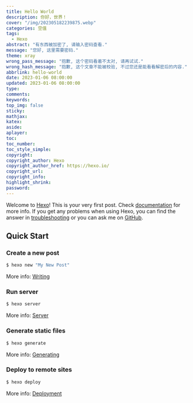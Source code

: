 ```yaml
---
title: Hello World
description: 你好，世界！
cover: "/img/202305182239875.webp"
categories: 空值
tags:
  - Hexo
abstract: "有东西被加密了, 请输入密码查看."
message: "您好, 这里需要密码."
theme: xray
wrong_pass_message: "抱歉, 这个密码看着不太对, 请再试试."
wrong_hash_message: "抱歉, 这个文章不能被校验, 不过您还是能看看解密后的内容."
abbrlink: hello-world
date: 2023-01-06 08:00:00
updated: 2023-01-06 08:00:00
type:
comments:
keywords:
top_img: false
sticky:
mathjax:
katex:
aside:
aplayer:
toc:
toc_number:
toc_style_simple:
copyright:
copyright_author: Hexo
copyright_author_href: https://hexo.io/
copyright_url:
copyright_info:
highlight_shrink:
password:
---
```


Welcome to [Hexo](https://hexo.io/)! This is your very first post. Check [documentation](https://hexo.io/docs/) for more info. If you get any problems when using Hexo, you can find the answer in [troubleshooting](https://hexo.io/docs/troubleshooting.html) or you can ask me on [GitHub](https://github.com/hexojs/hexo/issues).

## Quick Start

### Create a new post

```bash
$ hexo new "My New Post"
```

More info: [Writing](https://hexo.io/docs/writing.html)

### Run server

```bash
$ hexo server
```

More info: [Server](https://hexo.io/docs/server.html)

### Generate static files

```bash
$ hexo generate
```

More info: [Generating](https://hexo.io/docs/generating.html)

### Deploy to remote sites

```bash
$ hexo deploy
```

More info: [Deployment](https://hexo.io/docs/one-command-deployment.html)
